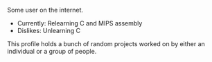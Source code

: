 Some user on the internet.
  - Currently: Relearning C and MIPS assembly
  - Dislikes: Unlearning C

This profile holds a bunch of random projects worked on by either an individual or a group of people.
